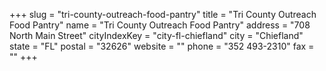 +++
slug = "tri-county-outreach-food-pantry"
title = "Tri County Outreach Food Pantry"
name = "Tri County Outreach Food Pantry"
address = "708 North Main Street"
cityIndexKey = "city-fl-chiefland"
city = "Chiefland"
state = "FL"
postal = "32626"
website = ""
phone = "352 493-2310"
fax = ""
+++
